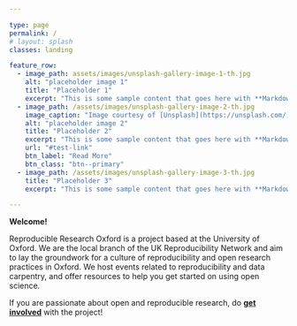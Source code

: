 ```yaml
---

type: page
permalink: /
# layout: splash
classes: landing

feature_row:
  - image_path: assets/images/unsplash-gallery-image-1-th.jpg
    alt: "placeholder image 1"
    title: "Placeholder 1"
    excerpt: "This is some sample content that goes here with **Markdown** formatting."
  - image_path: /assets/images/unsplash-gallery-image-2-th.jpg
    image_caption: "Image courtesy of [Unsplash](https://unsplash.com/)"
    alt: "placeholder image 2"
    title: "Placeholder 2"
    excerpt: "This is some sample content that goes here with **Markdown** formatting."
    url: "#test-link"
    btn_label: "Read More"
    btn_class: "btn--primary"
  - image_path: /assets/images/unsplash-gallery-image-3-th.jpg
    title: "Placeholder 3"
    excerpt: "This is some sample content that goes here with **Markdown** formatting."

---
```


**Welcome!**

Reproducible Research Oxford is a project based at the University of
Oxford. We are the local branch of the UK Reproducibility Network and
aim to lay the groundwork for a culture of reproducibility and open
research practices in Oxford. We host events related to reproducibility
and data carpentry, and offer resources to help you get started on using
open science.

If you are passionate about open and reproducible research, do
**[get involved](/new-theme/get-involved)** with the project!
